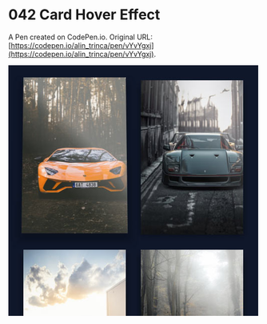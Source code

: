 # 042 Card Hover Effect

A Pen created on CodePen.io. Original URL: [https://codepen.io/alin_trinca/pen/vYvYgxj](https://codepen.io/alin_trinca/pen/vYvYgxj).

![Card Hover Effect Screenshot](card-hover-effect.jpg)
